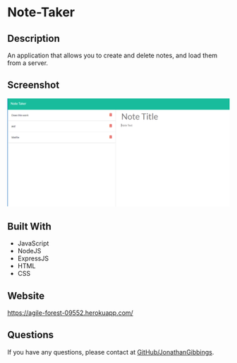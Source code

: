 # Note-Taker

## Description

An application that allows you to create and delete notes, and load them from a server.

## Screenshot

![Screenshot](./assets/img/note-taker-page.png)

## Built With

- JavaScript
- NodeJS
- ExpressJS
- HTML
- CSS

## Website

https://agile-forest-09552.herokuapp.com/

## Questions

If you have any questions, please contact at [GitHub/JonathanGibbings](https://github.com/JonathanGibbings/).

